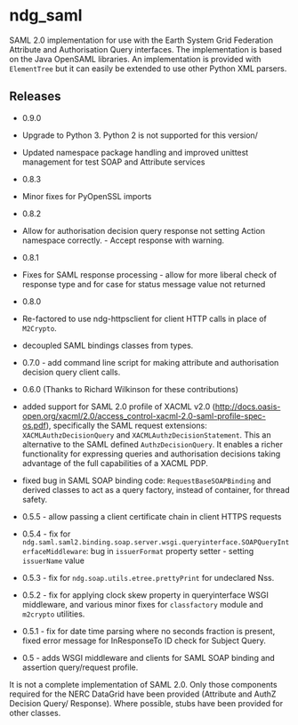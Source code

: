 ndg_saml
========
SAML 2.0 implementation for use with the Earth System Grid Federation Attribute 
and Authorisation Query interfaces.  The implementation is based on the Java 
OpenSAML libraries.  An implementation is provided with ``ElementTree`` but it can 
easily be extended to use other Python XML parsers.

Releases
--------
* 0.9.0
 * Upgrade to Python 3.  Python 2 is not supported for this version/
 * Updated namespace package handling and improved unittest management for test SOAP and Attribute services

* 0.8.3
 * Minor fixes for PyOpenSSL imports

* 0.8.2
 * Allow for authorisation decision query response not setting Action namespace
   correctly. - Accept response with warning.
   
* 0.8.1
 * Fixes for SAML response processing - allow for more liberal check of response type
   and for case for status message value not returned

* 0.8.0
 * Re-factored to use ndg-httpsclient for client HTTP calls in place of ``M2Crypto``.
 * decoupled SAML bindings classes from types.

* 0.7.0 - add command line script for making attribute and authorisation decision query client calls.
        
* 0.6.0 (Thanks to Richard Wilkinson for these contributions)
 * added support for SAML 2.0 profile of XACML v2.0 (http://docs.oasis-open.org/xacml/2.0/access_control-xacml-2.0-saml-profile-spec-os.pdf),
   specifically the SAML request extensions: ``XACMLAuthzDecisionQuery`` and 
   ``XACMLAuthzDecisionStatement``.  This an alternative to the SAML defined
   ``AuthzDecisionQuery``.  It enables a richer functionality for expressing
   queries and authorisation decisions taking advantage of the full
   capabilities of a XACML PDP.
 * fixed bug in SAML SOAP binding code: ``RequestBaseSOAPBinding`` and derived 
   classes to act as a query factory, instead of container, for thread 
   safety.
      
* 0.5.5 - allow passing a client certificate chain in client HTTPS requests

* 0.5.4 - fix for ``ndg.saml.saml2.binding.soap.server.wsgi.queryinterface.SOAPQueryInterfaceMiddleware``: bug in ``issuerFormat`` property setter - setting ``issuerName`` value

* 0.5.3 - fix for ``ndg.soap.utils.etree.prettyPrint`` for undeclared Nss.

* 0.5.2 - fix for applying clock skew property in queryinterface WSGI middleware, and various minor fixes for ``classfactory`` module and ``m2crypto`` utilities.

* 0.5.1 - fix for date time parsing where no seconds fraction is present, fixed error message for InResponseTo ID check for Subject Query.

* 0.5 - adds WSGI middleware and clients for SAML SOAP binding and assertion query/request profile.

It is not a complete implementation of SAML 2.0.  Only those components required
for the NERC DataGrid have been provided (Attribute and AuthZ Decision Query/
Response).  Where possible, stubs have been provided for other classes.

